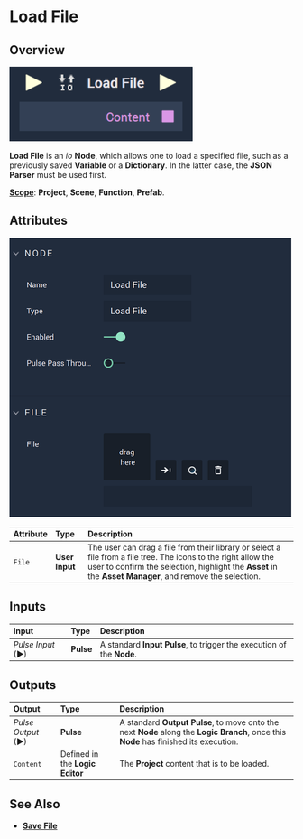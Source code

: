# Load File

## Overview

![The Load File Node.](../../.gitbook/assets/loadfileupdatedimage.png)

**Load File** is an _io_ **Node**, which allows one to load a specified file, such as a previously saved **Variable** or a **Dictionary**. In the latter case, the **JSON Parser** must be used first.

[**Scope**](../overview.md#scopes): **Project**, **Scene**, **Function**, **Prefab**.

## Attributes

![The Load File Node Attributes.](../../.gitbook/assets/loadfileattributes.png)

| Attribute | Type | Description |
| :--- | :--- | :--- |
| `File` | **User Input** | The user can drag a file from their library or select a file from a file tree. The icons to the right allow the user to confirm the selection, highlight the **Asset** in the **Asset Manager**, and remove the selection. |

## Inputs

| Input | Type | Description |
| :--- | :--- | :--- |
| _Pulse Input_ \(►\) | **Pulse** | A standard **Input Pulse**, to trigger the execution of the **Node**. |

## Outputs

| Output | Type | Description |
| :--- | :--- | :--- |
| _Pulse Output_ \(►\) | **Pulse** | A standard **Output Pulse**, to move onto the next **Node** along the **Logic Branch**, once this **Node** has finished its execution. |
| `Content` | Defined in the **Logic Editor** | The **Project** content that is to be loaded. |

## See Also

* [**Save File**](savefile.md)